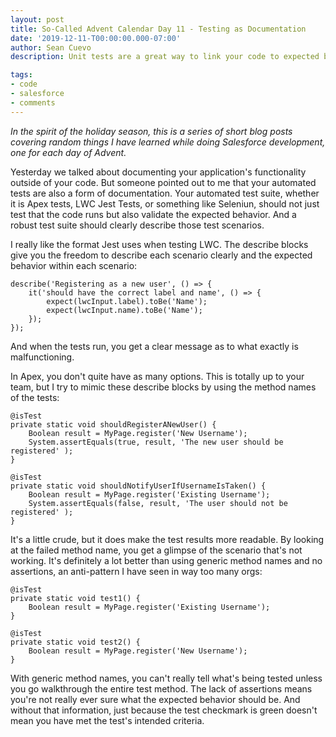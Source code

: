 ```yaml
---
layout: post
title: So-Called Advent Calendar Day 11 - Testing as Documentation
date: '2019-12-11-T00:00:00.000-07:00'
author: Sean Cuevo
description: Unit tests are a great way to link your code to expected behavior

tags:
- code
- salesforce
- comments
---
```


*In the spirit of the holiday season, this is a series of short blog posts covering random things I have learned while doing Salesforce development, one for each day of Advent.*

Yesterday we talked about documenting your application's functionality outside of your code. But someone pointed out to me that your automated tests are also a form of documentation. Your automated test suite, whether it is Apex tests, LWC Jest Tests, or something like Seleniun, should not just test that the code runs but also validate the expected behavior. And a robust test suite should clearly describe those test scenarios.

I really like the format Jest uses when testing LWC. The describe blocks give you the freedom to describe each scenario clearly and the expected behavior within each scenario:

```
describe('Registering as a new user', () => {
    it('should have the correct label and name', () => {
        expect(lwcInput.label).toBe('Name');
        expect(lwcInput.name).toBe('Name');
    });
});
```

And when the tests run, you get a clear message as to what exactly is malfunctioning.

In Apex, you don't quite have as many options. This is totally up to your team, but I try to mimic these describe blocks by using the method names of the tests:

```
@isTest
private static void shouldRegisterANewUser() {
    Boolean result = MyPage.register('New Username');
    System.assertEquals(true, result, 'The new user should be registered' );
}

@isTest
private static void shouldNotifyUserIfUsernameIsTaken() {
    Boolean result = MyPage.register('Existing Username');
    System.assertEquals(false, result, 'The user should not be registered' );
}
```

It's a little crude, but it does make the test results more readable. By looking at the failed method name, you get a glimpse of the scenario that's not working. It's definitely a lot better than using generic method names and no assertions, an anti-pattern I have seen in way too many orgs:

```
@isTest
private static void test1() {
    Boolean result = MyPage.register('Existing Username');
}

@isTest
private static void test2() {
    Boolean result = MyPage.register('New Username');
}
```

With generic method names, you can't really tell what's being tested unless you go walkthrough the entire test method. The lack of assertions means you're not really ever sure what the expected behavior should be. And without that information, just because the test checkmark is green doesn't mean you have met the test's intended criteria.